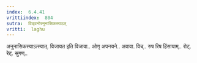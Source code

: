 ```yaml
---
index:  6.4.41
vrittiindex:  804
sutra:  विड्वनोरनुनासिकस्याऽत्
vritti:  laghu 
---
```


अनुनासिकस्याऽत्स्यात्. विजायत इति विजावा.. ओणृ अपनयने.. अवावा. विच्.. रुष रिष हिंसायाम्.. रोट्. रेट्. सुगण्..

